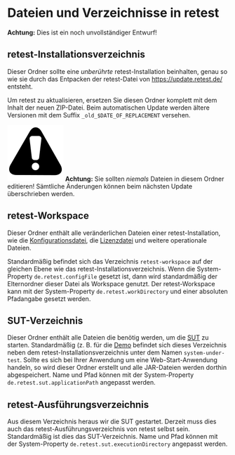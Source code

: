 # Dateien und Verzeichnisse in retest

**Achtung:** Dies ist ein noch unvollständiger Entwurf!

retest-Installationsverzeichnis
-------------------------------

Dieser Ordner sollte eine *unberührte* retest-Installation beinhalten, genau so wie sie durch das Entpacken der
retest-Datei von https://update.retest.de/ entsteht.

Um retest zu aktualisieren, ersetzen Sie diesen Ordner komplett mit dem Inhalt der neuen ZIP-Datei. Beim automatischen
Update werden ältere Versionen mit dem Suffix `_old_$DATE_OF_REPLACEMENT` versehen.

![Warning](../../icons/warning.png) **Achtung:** Sie sollten *niemals* Dateien in diesem Ordner editieren! Sämtliche
Änderungen können beim nächsten Update überschrieben werden.

retest-Workspace
----------------

Dieser Ordner enthält alle veränderlichen Dateien einer retest-Installation, wie die
[Konfigurationsdatei](konfigurationsdatei.md), die [Lizenzdatei](lizenz.md) und weitere operationale Dateien.

Standardmäßig befindet sich das Verzeichnis `retest-workspace` auf der gleichen Ebene wie das
retest-Installationsverzeichnis. Wenn die System-Property `de.retest.configFile` gesetzt ist, dann wird standardmäßig
der Elternordner dieser Datei als Workspace genutzt. Der retest-Workspace kann mit der System-Property
`de.retest.workDirectory` und einer absoluten Pfadangabe gesetzt werden.

SUT-Verzeichnis
---------------

Dieser Ordner enthält alle Dateien die benötig werden, um die [SUT](../testprozess/was-ist-die-sut.md) zu starten.
Standardmäßig (z. B. für die [Demo](https://update.retest.de/demo/) befindet sich dieses Verzeichnis neben dem
retest-Installationsverzeichnis unter dem Namen `system-under-test`. Sollte es sich bei Ihrer Anwendung um eine
Web-Start-Anwendung handeln, so wird dieser Ordner erstellt und alle JAR-Dateien werden dorthin abgespeichert. Name und
Pfad können mit der System-Property `de.retest.sut.applicationPath` angepasst werden.

retest-Ausführungsverzeichnis
-----------------------------

Aus diesem Verzeichnis heraus wir die SUT gestartet. Derzeit muss dies auch das retest-Ausführungsverzeichnis von retest
selbst sein. Standardmäßig ist dies das SUT-Verzeichnis. Name und Pfad können mit der System-Property
`de.retest.sut.executionDirectory` angepasst werden.

